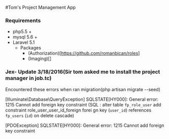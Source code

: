 #Tom's Project Management App

### Requirements

- php5.5 +
- mysql 5.6 +
- Laravel 5.1
    - Packages
      - (Authorization)[https://github.com/romanbican/roles]
      - (Imaging)[]

### Jex- Update 3/18/2016(Sir tom asked me to install the project manager in job.tc)

Encountered these errors when ran migration(php artisan migrate --seed)

 [Illuminate\Database\QueryException]
  SQLSTATE[HY000]: General error: 1215 Cannot add foreign key constraint (SQL
  : alter table `fp_role_user` add constraint role_user_user_id_foreign forei
  gn key (`user_id`) references `fp_users` (`id`) on delete cascade)


  [PDOException]
  SQLSTATE[HY000]: General error: 1215 Cannot add foreign key constraint